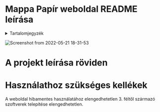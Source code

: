 # Mappa Papír weboldal README leírása

<!-- TABLE OF CONTENTS -->
<details>
  <summary>Tartalomjegyzék</summary>
  <ol>
    <li>
      <a href="#about-the-project">Projekt leírása</a>
    </li>
    <li>
      <a href="#getting-started">Bevezetés</a>
      <ul>
        <li><a href="#prerequisites">Kellékek</a></li>
        <li><a href="#installation">Telepítés</a></li>
      </ul>
    </li>
    <li><a href="#usage">Usage</a></li>
    <li><a href="#roadmap">Roadmap</a></li>
    <li><a href="#contributing">Contributing</a></li>
    <li><a href="#license">License</a></li>
    <li><a href="#contact">Contact</a></li>
    <li><a href="#acknowledgments">Acknowledgments</a></li>
  </ol>
</details>

![Screenshot from 2022-05-21 18-31-53](https://user-images.githubusercontent.com/105912216/169660860-90219acd-e5c5-4b36-93c0-8a90f016a9f4.png)

# A projekt leírása röviden



# Használathoz szükséges kellékek
A weboldal hibamentes használatához elengedhetetlen 3. féltől származó szoftverek telepítése elengedhetetlen.

